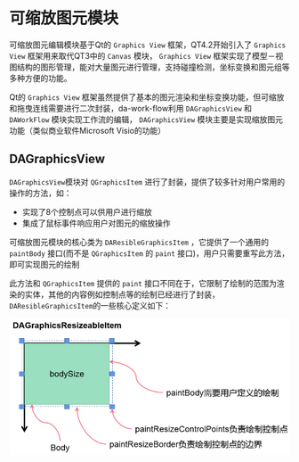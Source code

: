 # 可缩放图元模块

可缩放图元编辑模块基于Qt的 `Graphics View` 框架，QT4.2开始引入了 `Graphics View` 框架用来取代QT3中的 `Canvas` 模块， `Graphics View` 框架实现了模型－视图结构的图形管理，能对大量图元进行管理，支持碰撞检测，坐标变换和图元组等多种方便的功能。

Qt的 `Graphics View` 框架虽然提供了基本的图元渲染和坐标变换功能，但可缩放和拖曳连线需要进行二次封装，da-work-flow利用 `DAGraphicsView` 和 `DAWorkFlow` 模块实现工作流的编辑， `DAGraphicsView` 模块主要是实现缩放图元功能（类似商业软件Microsoft Visio的功能）

## DAGraphicsView

`DAGraphicsView`模块对 `QGraphicsItem` 进行了封装，提供了较多针对用户常用的操作的方法，如：

- 实现了8个控制点可以供用户进行缩放
- 集成了鼠标事件响应用户对图元的缩放操作

可缩放图元模块的核心类为 `DAResibleGraphicsItem` ，它提供了一个通用的 `paintBody` 接口(而不是 `QGraphicsItem` 的 `paint` 接口)，用户只需要重写此方法，即可实现图元的绘制

此方法和 `QGraphicsItem` 提供的 `paint` 接口不同在于，它限制了绘制的范围为渲染的实体，其他的内容例如控制点等的绘制已经进行了封装，`DAResibleGraphicsItem`的一些核心定义如下：

![resible-graphicsitem](../assets/PIC/resible-graphicsitem.png)